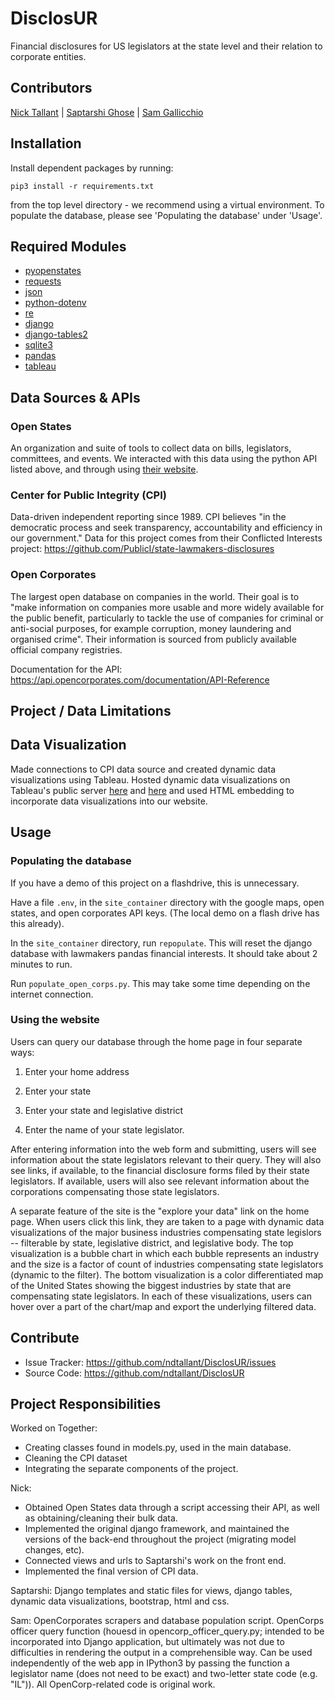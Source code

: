 DisclosUR
=========

Financial disclosures for US legislators at the state level and their relation to corporate entities.

## Contributors

[Nick Tallant](https://github.com/ndtallant) | [Saptarshi Ghose](https://github.com/saptarshighose) |  [Sam Gallicchio](https://github.com/SRGallicchio)

## Installation
Install dependent packages by running:

```
pip3 install -r requirements.txt
```

from the top level directory - we recommend using a virtual environment. To populate the database, please see 'Populating the database' under 'Usage'.

## Required Modules

* [pyopenstates](http://docs.openstates.org/projects/pyopenstates/en/latest/pyopenstates%20module.html)
* [requests](http://docs.python-requests.org/en/master/)
* [json](https://docs.python.org/3/library/json.html)
* [python-dotenv](https://github.com/theskumar/python-dotenv)
* [re](https://docs.python.org/3/library/re.html)
* [django](https://www.djangoproject.com/)
* [django-tables2](http://django-tables2.readthedocs.io/en/latest/)
* [sqlite3](https://docs.python.org/3/library/sqlite3.html)
* [pandas](https://pandas.pydata.org/)
* [tableau](https://onlinehelp.tableau.com/current/pro/desktop/en-us/embed.html)

## Data Sources & APIs

### Open States
An organization and suite of tools to collect data on bills, legislators, committees, and events. We interacted with this data using the python API listed above, and through using [their website](https://openstates.org/).

### Center for Public Integrity (CPI)
Data-driven independent reporting since 1989. CPI  believes "in the democratic process and seek transparency, accountability and efficiency in our government." Data for this project comes from their Conflicted Interests project:
https://github.com/PublicI/state-lawmakers-disclosures

### Open Corporates
The largest open database on companies in the world. Their goal is to "make information on companies more usable and more widely available for the public benefit, particularly to tackle the use of companies for criminal or anti-social purposes, for example corruption, money laundering and organised crime". Their information is sourced from publicly available official company registries.

Documentation for the API:
https://api.opencorporates.com/documentation/API-Reference

## Project / Data Limitations

## Data Visualization
Made connections to CPI data source and created dynamic data visualizations using Tableau.  Hosted dynamic data visualizations on Tableau's public server [here](https://public.tableau.com/profile/saptarshi.ghose#!/vizhome/CPIDataViz/Dashboard1) and [here](https://public.tableau.com/profile/saptarshi.ghose#!/vizhome/cs_map_final/Sheet1) and used HTML embedding to incorporate data visualizations into our website.  

## Usage

### Populating the database
If you have a demo of this project on a flashdrive, this is unnecessary.

Have a file `.env`, in the `site_container` directory with the google maps, open states, and open corporates API keys. (The local demo on a flash drive has this already).

In the `site_container` directory, run `repopulate`. This will reset the django database with lawmakers pandas financial interests. It should take about 2 minutes to run.

Run `populate_open_corps.py`. This may take some time depending on the internet connection.

### Using the website
Users can query our database through the home page in four separate ways:

1) Enter your home address

2) Enter your state

3) Enter your state and legislative district

4) Enter the name of your state legislator.  

After entering information into the web form and submitting, users will see information about the state legislators relevant to their query.  They will also see links, if available, to the financial disclosure forms filed by their state legislators.  If available, users will also see relevant information about the corporations compensating those state legislators.

A separate feature of the site is the "explore your data" link on the home page.  When users click this link, they are taken to a page with dynamic data visualizations of the major business industries compensating state legislors -- filterable by state, legislative district, and legislative body.  The top visualization is a bubble chart in which each bubble represents an industry and the size is a factor of count of industries compensating state legislators (dynamic to the filter).  The bottom visualization is a color differentiated map of the United States showing the biggest industries by state that are compensating state legislators.   In each of these visualizations, users can hover over a part of the chart/map and export the underlying filtered data.  

Contribute
---------

- Issue Tracker: https://github.com/ndtallant/DisclosUR/issues
- Source Code: https://github.com/ndtallant/DisclosUR

## Project Responsibilities
Worked on Together:
* Creating classes found in models.py, used in the main database.
* Cleaning the CPI dataset
* Integrating the separate components of the project.

Nick:
* Obtained Open States data through a script accessing their API, as well as obtaining/cleaning their bulk data.
* Implemented the original django framework, and maintained the versions of the back-end throughout the project (migrating model changes, etc).
* Connected views and urls to Saptarshi's work on the front end.
* Implemented the final version of CPI data.

Saptarshi: Django templates and static files for views, django tables, dynamic data visualizations, bootstrap, html and css.

Sam: OpenCorporates scrapers and database population script. OpenCorps officer query function (houesd in opencorp_officer_query.py; intended to be incorporated into Django application, but ultimately was not due to difficulties in rendering the output in a comprehensible way. Can be used independently of the web app in IPython3 by passing the function a legislator name (does not need to be exact) and two-letter state code (e.g. "IL")). All OpenCorp-related code is original work.
